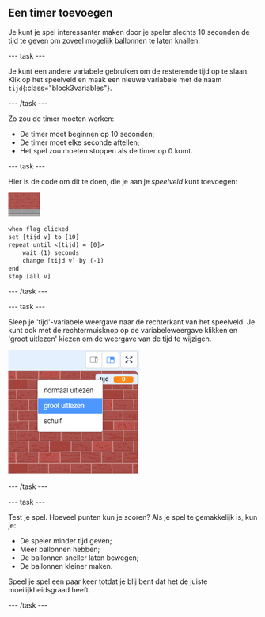 ## Een timer toevoegen

Je kunt je spel interessanter maken door je speler slechts 10 seconden de tijd te geven om zoveel mogelijk ballonnen te laten knallen.

--- task ---

Je kunt een andere variabele gebruiken om de resterende tijd op te slaan. Klik op het speelveld en maak een nieuwe variabele met de naam `tijd`{:class="block3variables"}.

--- /task ---

Zo zou de timer moeten werken:

+ De timer moet beginnen op 10 seconden;
+ De timer moet elke seconde aftellen;
+ Het spel zou moeten stoppen als de timer op 0 komt.

--- task ---

Hier is de code om dit te doen, die je aan je _speelveld_ kunt toevoegen:

![ballon sprite](images/stage-sprite.png)

```blocks3
when flag clicked
set [tijd v] to [10]
repeat until <(tijd) = [0]>
    wait (1) seconds
    change [tijd v] by (-1)
end
stop [all v]
```

--- /task ---

--- task ---

Sleep je 'tijd'-variabele weergave naar de rechterkant van het speelveld. Je kunt ook met de rechtermuisknop op de variabeleweergave klikken en 'groot uitlezen' kiezen om de weergave van de tijd te wijzigen.

![schermafbeelding](images/balloons-readout.png)

--- /task ---

--- task ---

Test je spel. Hoeveel punten kun je scoren? Als je spel te gemakkelijk is, kun je:

+ De speler minder tijd geven;
+ Meer ballonnen hebben;
+ De ballonnen sneller laten bewegen;
+ De ballonnen kleiner maken.

Speel je spel een paar keer totdat je blij bent dat het de juiste moeilijkheidsgraad heeft.

--- /task ---

